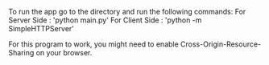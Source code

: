 To run the app go to the directory and run the following commands: 
For Server Side : 'python main.py'
For Client Side : 'python -m SimpleHTTPServer'

For this program to work, you might need to enable Cross-Origin-Resource-Sharing on your browser.
